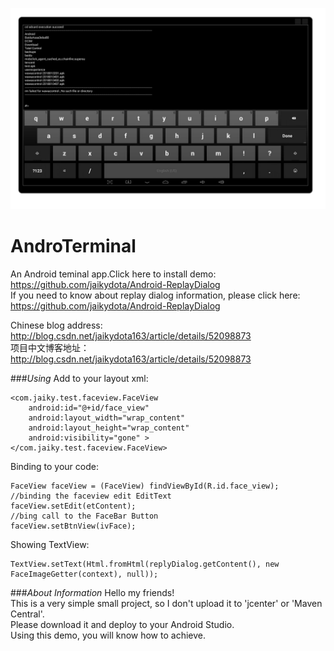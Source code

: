![png](https://github.com/jaikydota/AndroTerminal/blob/master/introduce/ui.png)  


# AndroTerminal
An Android teminal app.Click here to install demo: https://github.com/jaikydota/Android-ReplayDialog<br>
If you need to know about replay dialog information, please click here: https://github.com/jaikydota/Android-ReplayDialog<br>

Chinese blog address: http://blog.csdn.net/jaikydota163/article/details/52098873<br>
项目中文博客地址：http://blog.csdn.net/jaikydota163/article/details/52098873<br>

###*Using*
Add to your layout xml:
```
<com.jaiky.test.faceview.FaceView
    android:id="@+id/face_view"
    android:layout_width="wrap_content"
    android:layout_height="wrap_content"
    android:visibility="gone" >
</com.jaiky.test.faceview.FaceView>
```

Binding to your code:
```
FaceView faceView = (FaceView) findViewById(R.id.face_view);
//binding the faceview edit EditText
faceView.setEdit(etContent);
//bing call to the FaceBar Button
faceView.setBtnView(ivFace);
```

Showing TextView:
```
TextView.setText(Html.fromHtml(replyDialog.getContent(), new FaceImageGetter(context), null));
```

###*About Information*
Hello my friends!<br>
This is a very simple small project, so I don't upload it to 'jcenter' or 'Maven Central'.<br>
Please download it and deploy to your Android Studio.<br>
Using this demo, you will know how to achieve.<br>

